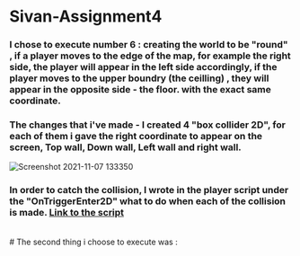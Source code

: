 # Sivan-Assignment4

### I chose to execute number 6 : creating the world to be "round" , if a player moves to the edge of the map, for example the right side, the player will appear in the left side accordingly, if the player moves to the upper boundry (the ceilling) , they will appear in the opposite side - the floor. with the exact same coordinate.
### The changes that i've made - I created 4 "box collider 2D", for each of them i gave the right coordinate to appear on the screen, Top wall, Down wall, Left wall and right wall.
![Screenshot 2021-11-07 133350](https://user-images.githubusercontent.com/57447482/140643193-a2c213a0-5b6d-4b48-b753-be3022957cb3.png)
### In order to catch the collision, I wrote in the player script under the "OnTriggerEnter2D" what to do when each of the collision is made. [Link to the script]()
<br>
# The second thing i choose to execute was : 

